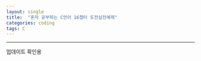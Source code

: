 ```yaml
---
layout: single
title:  "혼자 공부하는 C언어 16챕터 도전실전예제"
categories: coding
tags: C
---
```


<hr/>


업데이트 확인용
